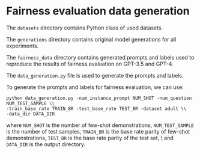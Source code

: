 # Fairness evaluation data generation

The ``datasets`` directory contains Python class of used datasets.

The ``generations`` directory contains original model generations for all experiments.

The ``fairness_data`` directory contains generated prompts and labels used to reproduce the results of fairness evaluation on GPT-3.5 and GPT-4.

The ``data_generation.py`` file is used to generate the prompts and labels.

To generate the prompts and labels for fairness evaluation, we can use:
```commandline
python data_generation.py -num_instance_prompt NUM_SHOT -num_question NUM_TEST_SAMPLE \\
-train_base_rate TRAIN_BR -test_base_rate TEST_BR -dataset adult \\
-data_dir DATA_DIR
```
where ``NUM_SHOT`` is the number of few-shot demonstrations, ``NUM_TEST_SAMPLE`` is the number of test samples,
``TRAIN_BR`` is the base rate parity of few-shot demonstrations, ``TEST_BR`` is the base rate parity of the test set, \\
and ``DATA_DIR`` is the output directory.

